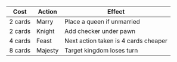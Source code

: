 | Cost    | Action  | Effect                               |
| ------- | ------- | ------------------------------------ |
| 2 cards | Marry   | Place a queen if unmarried           |
| 2 cards | Knight  | Add checker under pawn               |
| 4 cards | Feast   | Next action taken is 4 cards cheaper |
| 8 cards | Majesty | Target kingdom loses turn            |
